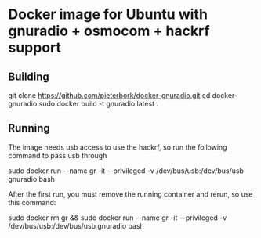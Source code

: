 # Docker image for Ubuntu with gnuradio + osmocom + hackrf support

## Building
git clone https://github.com/pieterbork/docker-gnuradio.git
cd docker-gnuradio
sudo docker build -t gnuradio:latest .


## Running
The image needs usb access to use the hackrf, so run the following command to pass usb through
 
sudo docker run --name gr -it --privileged -v /dev/bus/usb:/dev/bus/usb gnuradio bash

After the first run, you must remove the running container and rerun, so use this command:

sudo docker rm gr && sudo docker run --name gr -it --privileged -v /dev/bus/usb:/dev/bus/usb gnuradio bash
